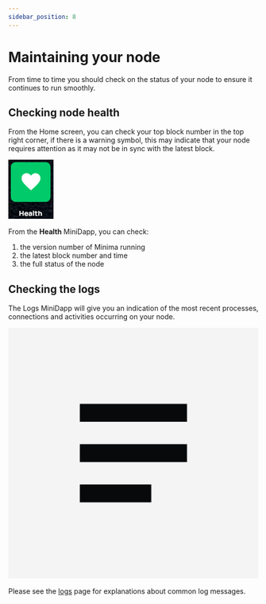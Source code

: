 ```yaml
---
sidebar_position: 8
---
```


# Maintaining your node

From time to time you should check on the status of your node to ensure it continues to run smoothly.

## Checking node health

From the Home screen, you can check your top block number in the top right corner, if there is a warning symbol, this may indicate that your node requires attention as it may not be in sync with the latest block. 

![dappmenu](/img/app/HealthIcon.png#width10)

From the **Health** MiniDapp, you can check:

1. the version number of Minima running
2. the latest block number and time
3. the full status of the node

## Checking the logs 

The Logs MiniDapp will give you an indication of the most recent processes, connections and activities occurring on your node.  

![dappmenu](/img/app/logsicon.png#width10)

Please see the [logs](/docs/runanode/logs) page for explanations about common log messages.